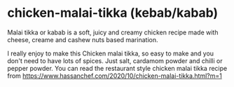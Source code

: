# chicken-malai-tikka (kebab/kabab)
Malai tikka or kabab is a soft, juicy and creamy chicken recipe made with cheese, creame and cashew nuts based marination.

I really enjoy to make this Chicken malai tikka, so easy to make and you don't need to have lots of spices. Just salt, cardamom powder and chilli or pepper powder.
You can read the restaurant style chicken malai tikka recipe from
https://www.hassanchef.com/2020/10/chicken-malai-tikka.html?m=1
